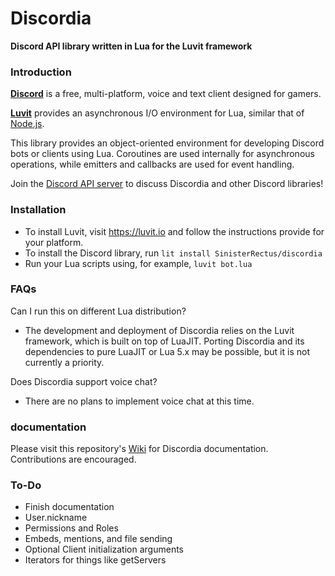 # Discordia

**Discord API library written in Lua for the Luvit framework**

### Introduction

**[Discord](https://discordapp.com/)** is a free, multi-platform, voice and text client designed for gamers.

**[Luvit](https://luvit.io)** provides an asynchronous I/O environment for Lua, similar that of [Node.js](https://nodejs.org/en/).

This library provides an object-oriented environment for developing Discord bots or clients using Lua. Coroutines are used internally for asynchronous operations, while emitters and callbacks are used for event handling.

Join the [Discord API server](https://discord.gg/0SBTUU1wZTWVpm07) to discuss Discordia and other Discord libraries!

### Installation

- To install Luvit, visit https://luvit.io and follow the instructions provide for your platform.
- To install the Discord library, run `lit install SinisterRectus/discordia`
- Run your Lua scripts using, for example, `luvit bot.lua`

### FAQs

Can I run this on different Lua distribution?
- The development and deployment of Discordia relies on the Luvit framework, which is built on top of LuaJIT. Porting Discordia and its dependencies to pure LuaJIT or Lua 5.x may be possible, but it is not currently a priority.

Does Discordia support voice chat?
- There are no plans to implement voice chat at this time.

### documentation

Please visit this repository's [Wiki](https://github.com/SinisterRectus/Discordia/wiki) for Discordia documentation. Contributions are encouraged.

### To-Do

- Finish documentation
- User.nickname
- Permissions and Roles
- Embeds, mentions, and file sending
- Optional Client initialization arguments
- Iterators for things like getServers
